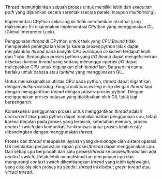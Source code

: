 Thread memungkinkan sebuah proses untuk memiliki lebih dari _execution path_ yang dijalankan secara serentak (secara
paralel maupun _multiplexing_).

Implementasi CPython sekarang ini tidak memberikan manfaat yang maksimum. Ini dikarenakan implementasi CPython yang
menggunakan GIL (Global Interpreter Lock).

Penggunaan _thread_ di CPython untuk task yang _CPU Bound_ tidak memperoleh peningkatan kinerja karena proses python
tidak dapat menjalankan _thread_ pada banyak CPU walaupun di-sistem terdapat lebih dari 1 cpu. Sedangkan proses python
yang _I/O Bound_ dapat mengefisienkan eksekusi karena _thread_ yang sedang menunggu operasi _I/O_ dapat melepaskan
CPU untuk digunakan oleh _thread_ lain. Batasan ini cuma berlaku untuk bahasa atau _runtime_ yang menggunakan GIL.

Untuk memaksimalkan utilitas CPU pada python, _thread_ dapat digantikan dengan _multiprocessing_.
Fungsi _multiprocessing_ mirip dengan _thread_ tapi dengan menggantikan _thread_ dengan proses-proses python. Dengan
menggunakan proses batasan yang diakibatkan oleh GIL tidak lagi berpengaruh.

Konsekuensi penggunaan proses untuk menggantikan _thread_ adalah _concurrent task_ pada python dapat memaksimalkan
penggunaan cpu, tetapi karena berjalan pada proses yang terpisah, kebutuhan memory, proses _context switch_ dan
komunikasi/sinkronisasi antar proses lebih _costly_ dibandingkan dengan menggunakan _thread_.

Proses dan _thread_ merupakan layanan yang di-_manage_ oleh sistem operasi. OS melakukan penjadwalan kapan
proses/_thread_ dapat menggunakan cpu. Dan setiap cpu berpindah dari satu proses/_thread_ ke proses/_thread_ lain ada
_context switch_. Untuk lebih memaksimalkan pengunaan cpu dan mengurangi _context switch_ dikembangkan _thread_ yang
lebih _lightweight_, yang dikelola oleh proses itu sendiri, _thread_ ini disebut _green thread_ atau _virtual thread_.